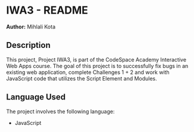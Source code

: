 # IWA3 - README

**Author:** Mihlali Kota

## Description

This project, Project IWA3, is part of the CodeSpace Academy Interactive Web Apps course. The goal of this project is to successfully fix bugs in an existing web application, complete Challenges 1 + 2 and work with JavaScript code that utilizes the Script Element and Modules. 

## Language Used

The project involves the following language:

- JavaScript